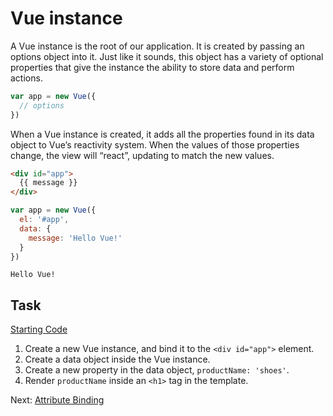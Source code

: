 # Vue instance

A Vue instance is the root of our application. It is created by passing an options object into it. Just like it sounds, this object has a variety of optional properties that give the instance the ability to store data and perform actions.

```javascript
var app = new Vue({
  // options
})
```

When a Vue instance is created, it adds all the properties found in its data object to Vue’s reactivity system. When the values of those properties change, the view will “react”, updating to match the new values.

```html
<div id="app">
  {{ message }}
</div>
```

```javascript
var app = new Vue({
  el: '#app',
  data: {
    message: 'Hello Vue!'
  }
})
```

```
Hello Vue!
```

## Task
[Starting Code](https://jsfiddle.net/agv4dhzt/3/)

1. Create a new Vue instance, and bind it to the `<div id="app">` element.
2. Create a data object inside the Vue instance.
3. Create a new property in the data object, `productName: 'shoes'`.
4. Render `productName` inside an `<h1>` tag in the template.

Next: [Attribute Binding](https://github.com/kristandre/vue-workshop/blob/master/Attribute_Binding/attribute_binding.md)
